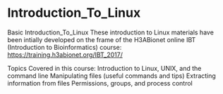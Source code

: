 # Introduction_To_Linux
Basic Introduction_To_Linux
These introduction to Linux materials have been intially developed on the frame of the H3ABionet online IBT (Introduction to Bioinformatics) course: https://training.h3abionet.org/IBT_2017/

Topics Covered in this course:
Introduction to Linux, UNIX, and the command line
Manipulating files (useful commands and tips)
Extracting information from files
Permissions, groups, and process control

